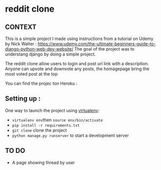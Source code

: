 # reddit clone

## CONTEXT 

This is a simple project I made using instructions from a tutorial on Udemy by Nick Walter : https://www.udemy.com/the-ultimate-beginners-guide-to-django-python-web-dev-website/
The goal of the project was to understang django by doing a simple project.

The reddit clone allow users to login and post url link with a description.
Anyone can upvote and downvote any posts, the homagepage bring the most voted post at the top

You can find the projec ton Heroku :

## Setting up :
One way to launch the project using [virtualenv](https://virtualenv.pypa.io/en/latest/#):
- `virtualenv env`then `source env/bin/activate`
- `pip install -r requirements.txt`
- `git clone` clone the project
- `python manage.py runserver` to start a development server 

## TO DO 
- A page showing thread by user
